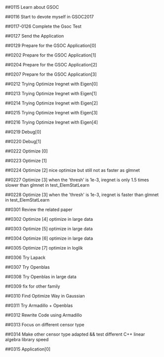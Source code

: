 ##0115 Learn about GSOC

##0116 Start to devote myself in GSOC2017

##0117-0126 Complete the Gsoc Test

##0127 Send the Application

##0129 Prepare for the GSOC Application[0]

##0202 Prepare for the GSOC Application[1]

##0204 Prepare for the GSOC Application[2]

##0207 Prepare for the GSOC Application[3]

##0212 Trying Optimize Iregnet with Eigen[0]

##0213 Trying Optimize Iregnet with Eigen[1]

##0214 Trying Optimize Iregnet with Eigen[2]

##0215 Trying Optimize Iregnet with Eigen[3]

##0216 Trying Optimize Iregnet with Eigen[4]

##0219 Debug[0]

##0220 Debug[1]

##0222 Optimize [0]

##0223 Optimize [1]

##0224 Optimize [2] nice optimize but still not as faster as glmnet

##0227 Optimize [3] when the 'thresh' is 1e-3, iregnet is only 1.5 times slower than glmnet in test_ElemStatLearn

##0228 Optimize [3] when the 'thresh' is 1e-3, iregnet is faster than glmnet in test_ElemStatLearn

##0301 Review the related paper

##0302 Optimize [4] optimize in large data

##0303 Optimize [5] optimize in large data

##0304 Optimize [6] optimize in large data

##0305 Optimize [7] optimize in loglik

##0306 Try Lapack

##0307 Try Openblas

##0308 Try Openblas in large data

##0309 fix for other family

##0310 Find Optimize Way in Gaussian

##0311 Try Armadillo + Openblas

##0312 Rewrite Code using Armadillo

##0313 Focus on different censor type

##0314 Make other censor type adapted && test different C++ linear algebra library speed

##0315 Application[0]